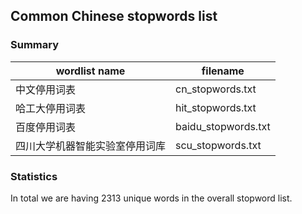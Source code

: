 ## Common Chinese stopwords list

### Summary

| wordlist name | filename |
| -                             | -                    |
| 中文停用词表                   | cn\_stopwords.txt    |
| 哈工大停用词表                 | hit\_stopwords.txt   |
| 百度停用词表                   | baidu\_stopwords.txt |
| 四川大学机器智能实验室停用词库   | scu\_stopwords.txt   |

### Statistics

In total we are having 2313 unique words in the overall stopword list.
